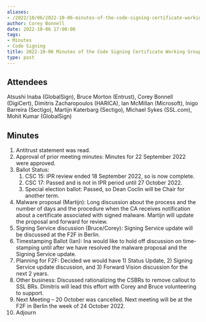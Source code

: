 ```yaml
---
aliases:
- /2022/10/06/2022-10-06-minutes-of-the-code-signing-certificate-working-group/
author: Corey Bonnell
date: 2022-10-06 17:00:00
tags:
- Minutes
- Code Signing
title: 2022-10-06 Minutes of the Code Signing Certificate Working Group
type: post
---
```


## Attendees

Atsushi Inaba (GlobalSign), Bruce Morton (Entrust), Corey Bonnell (DigiCert), Dimitris Zacharopoulos (HARICA), Ian McMillan (Microsoft), Inigo Barreira (Sectigo), Martijn Katerbarg (Sectigo), Michael Sykes (SSL.com), Mohit Kumar (GlobalSign)

## Minutes

1. Antitrust statement was read.
1. Approval of prior meeting minutes: Minutes for 22 September 2022 were approved.
1. Ballot Status:
   1. CSC 15: IPR review ended 18 September 2022, so is now complete.
   1. CSC 17: Passed and is not in IPR period until 27 October 2022.
   1. Special election ballot: Passed, so Dean Coclin will be Chair for another term.
1. Malware proposal (Martijn): Long discussion about the process and the number of days and the procedure when the CA receives notification about a certificate associated with signed malware. Martijn will update the proposal and forward for review.
1. Signing Service discussion (Bruce/Corey): Signing Service update will be discussed at the F2F in Berlin.
1. Timestamping Ballot (Ian): Ina would like to hold off discussion on time-stamping until after we have resolved the malware proposal and the Signing Service update.
1. Planning for F2F: Decided we would have 1) Status Update, 2) Signing Service update discussion, and 3) Forward Vision discussion for the next 2 years.
1. Other business: Discussed rationalizing the CSBRs to remove callout to SSL BRs. Dimitris will lead this effort with Corey and Bruce volunteering to support.
1. Next Meeting – 20 October was cancelled. Next meeting will be at the F2F in Berlin the week of 24 October 2022.
1. Adjourn